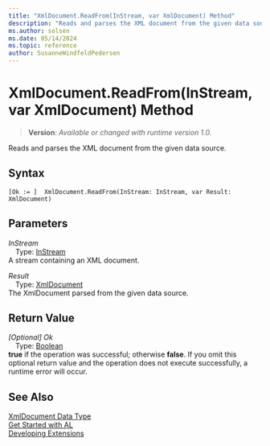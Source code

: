 ```yaml
---
title: "XmlDocument.ReadFrom(InStream, var XmlDocument) Method"
description: "Reads and parses the XML document from the given data source."
ms.author: solsen
ms.date: 05/14/2024
ms.topic: reference
author: SusanneWindfeldPedersen
---
```

[//]: # (START>DO_NOT_EDIT)
[//]: # (IMPORTANT:Do not edit any of the content between here and the END>DO_NOT_EDIT.)
[//]: # (Any modifications should be made in the .xml files in the ModernDev repo.)
# XmlDocument.ReadFrom(InStream, var XmlDocument) Method
> **Version**: _Available or changed with runtime version 1.0._

Reads and parses the XML document from the given data source.


## Syntax
```AL
[Ok := ]  XmlDocument.ReadFrom(InStream: InStream, var Result: XmlDocument)
```
## Parameters
*InStream*  
&emsp;Type: [InStream](../instream/instream-data-type.md)  
A stream containing an XML document.  

*Result*  
&emsp;Type: [XmlDocument](xmldocument-data-type.md)  
The XmlDocument parsed from the given data source.  


## Return Value
*[Optional] Ok*  
&emsp;Type: [Boolean](../boolean/boolean-data-type.md)  
**true** if the operation was successful; otherwise **false**.   If you omit this optional return value and the operation does not execute successfully, a runtime error will occur.  


[//]: # (IMPORTANT: END>DO_NOT_EDIT)
## See Also
[XmlDocument Data Type](xmldocument-data-type.md)  
[Get Started with AL](../../devenv-get-started.md)  
[Developing Extensions](../../devenv-dev-overview.md)